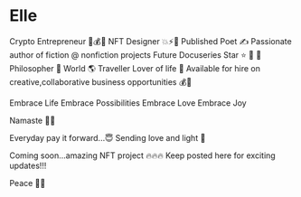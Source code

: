 # Elle
Crypto Entrepreneur 👛💰👑 
NFT Designer 💥⚡️🦄
Published Poet ✍️
Passionate author of fiction @ nonfiction projects 
Future Docuseries Star ⭐️ 🌟 💫 
Philosopher 🔮
World 🌎 Traveller
Lover of life 🦋
Available for hire on creative,collaborative 
business opportunities 💰🏦

Embrace Life
Embrace Possibilities 
Embrace Love
Embrace Joy

Namaste 🙏🏽 

Everyday pay it forward...😇
Sending love and light 👼

Coming soon...amazing NFT project 🔥🔥🔥
Keep posted here for exciting updates!!!

Peace ✌🏽 


